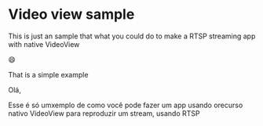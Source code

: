 # Video view sample


This is just an sample that what you could do to make a RTSP streaming app with native VideoView

:smile:


That is a simple example



Olá, 

Esse é só umxemplo de como você pode fazer um app usando orecurso nativo VideoView para reproduzir um stream, usando RTSP
